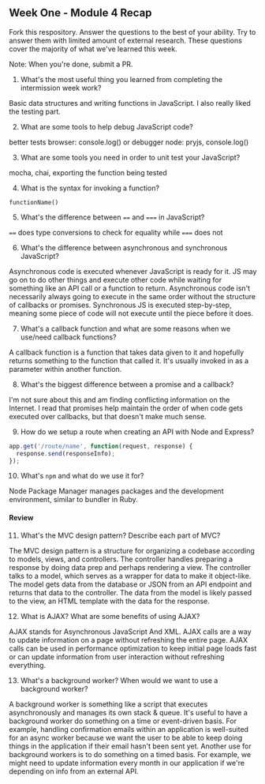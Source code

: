 ## Week One - Module 4 Recap

Fork this respository. Answer the questions to the best of your ability. Try to answer them with limited amount of external research. These questions cover the majority of what we've learned this week. 

Note: When you're done, submit a PR. 

1. What's the most useful thing you learned from completing the intermission week work?

Basic data structures and writing functions in JavaScript. I also really liked the testing part.

2. What are some tools to help debug JavaScript code?

better tests
browser: console.log() or debugger
node: pryjs, console.log()

3. What are some tools you need in order to unit test your JavaScript?

mocha, chai, exporting the function being tested

4. What is the syntax for invoking a function?

`functionName()`

5. What's the difference between `==` and `===` in JavaScript?

`==` does type conversions to check for equality while `===` does not

6. What's the difference between asynchronous and synchronous JavaScript? 

Asynchronous code is executed whenever JavaScript is ready for it. JS may go on to do other things and execute other code while waiting for something like an API call or a function to return. Asynchronous code isn't necessarily always going to execute in the same order without the structure of callbacks or promises. Synchronous JS is executed step-by-step, meaning some piece of code will not execute until the piece before it does.

7. What's a callback function and what are some reasons when we use/need callback functions?

A callback function is a function that takes data given to it and hopefully returns something to the function that called it. It's usually invoked in as a parameter within another function.

8. What's the biggest difference between a promise and a callback?

I'm not sure about this and am finding conflicting information on the Internet. I read that promises help maintain the order of when code gets executed over callbacks, but that doesn't make much sense.

9. How do we setup a route when creating an API with Node and Express?

``` javascript
app.get('/route/name', function(request, response) {
  response.send(responseInfo);
});
```

10. What's `npm` and what do we use it for?

Node Package Manager manages packages and the development environment, similar to bundler in Ruby.

#### Review  
11. What's the MVC design pattern? Describe each part of MVC?

The MVC design pattern is a structure for organizing a codebase according to models, views, and controllers. The controller handles preparing a response by doing data prep and perhaps rendering a view. The controller talks to a model, which serves as a wrapper for data to make it object-like. The model gets data from the database or JSON from an API endpoint and returns that data to the controller. The data from the model is likely passed to the view, an HTML template with the data for the response.

12. What is AJAX? What are some benefits of using AJAX?

AJAX stands for Asynchronous JavaScript And XML. AJAX calls are a way to update information on a page without refreshing the entire page. AJAX calls can be used in performance optimization to keep initial page loads fast or can update information from user interaction without refreshing everything.

13. What's a background worker? When would we want to use a background worker?

A background worker is something like a script that executes asynchronously and manages its own stack & queue. It's useful to have a background worker do something on a time or event-driven basis. For example, handling confirmation emails within an application is well-suited for an async worker because we want the user to be able to keep doing things in the application if their email hasn't been sent yet. Another use for background workers is to do something on a timed basis. For example, we might need to update information every month in our application if we're depending on info from an external API. 
